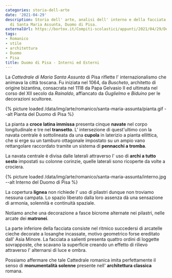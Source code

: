 ```yaml
---
categories: storia-dell-arte
date: '2021-04-29'
description: Storia dell' arte, analisi dell' interno e della facciata della Cattedrale
  di Santa Maria Assunta, Duomo di Pisa.
externalUrl: https://bortox.it/Compiti-scolastici/appunti/2021/04/29/Duomo-di-Pisa.html
tags:
- Romanico
- stile
- architettura
- Duomo
- Pisa
title: Duomo di Pisa - Interni ed Esterni
---
```


La _Cattedrale di Maria Santa Assunta_ di Pisa riflette l' internazionalismo che animava la città toscana. Fu iniziata nel 1064, da *Buscheto*, architetto di origine bizantina, consacrata nel 1118 da Papa Gelvasio II ed ultimata nel corso del XII secolo da _Rainaldo_, affiancato da _Guglielmo_ e _Biduino_ per le decorazioni scultoree.

{% picture loaded /data/img/arte/romanico/santa-maria-assunta/pianta.gif --alt Pianta del Duomo di Pisa %}

La pianta a **croce latina immissa** presenta cinque **navate** nel corpo longitudinale e tre nel **transetto**. L' intersezione di quest'ultimo con la navata centrale è sottolineata da una **cupola** in laterizio a pianta ellittica, che si erge su un tamburo ottagonale impostato su un ampio vano rettangolare raccordato tramite un sistema di **pennacchi  a tromba**.



La navata centrale è divisa dalle laterali attraverso l' uso di **archi a tutto sesto** impostati su colonne corinzie, quelle laterali sono ricoperte da volte a crociera.

{% picture loaded /data/img/arte/romanico/santa-maria-assunta/interno.jpg --alt Interno del Duomo di Pisa %}

La copertura **lignea** non richiede l' uso di pilastri dunque non troviamo nessuna campata. Lo spazio liberato dalla loro assenza dà una sensazione di armonia, solennità e continuità spaziale. 



Notiamo anche una decorazione a fasce bicrome alternate nei pilastri, nelle arcate dei **matronei**.



La parte inferiore della facciata consiste  nel ritmico succedersi di arcatelle cieche decorate a losanghe incassate, motivo geometrico forse ereditato dall' Asia Minore. La facciata a salienti presenta quattro ordini di loggette sovrapposte, che scavano la superficie creando un effetto di rilievo attraverso l' alternarsi di luce e ombra.



Possiamo affermare che tale Cattedrale romanica imita perfettamente il senso di **monumentalità solenne** presente nell' **architettura classica** romana.